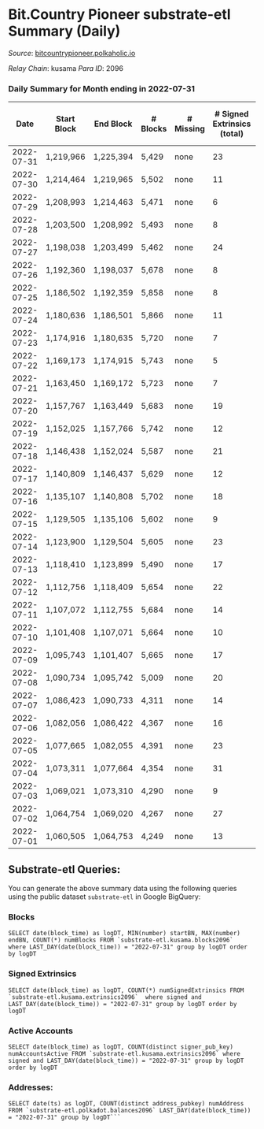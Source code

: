# Bit.Country Pioneer substrate-etl Summary (Daily)

_Source_: [bitcountrypioneer.polkaholic.io](https://bitcountrypioneer.polkaholic.io)

*Relay Chain*: kusama
*Para ID*: 2096



### Daily Summary for Month ending in 2022-07-31


| Date | Start Block | End Block | # Blocks | # Missing | # Signed Extrinsics (total) | # Active Accounts | # Addresses with Balances | # Events | # Transfers | # XCM Transfers In | # XCM Transfers Out |
| ---- | ----------- | --------- | -------- | --------- | --------------------------- | ----------------- | ------------------------- | -------- | ----------- | ------------------ | ------------------- |
| 2022-07-31 | 1,219,966 | 1,225,394 | 5,429 | none  | 23 | 19 | 16,851 | 11,975 | 708  |   |   |
| 2022-07-30 | 1,214,464 | 1,219,965 | 5,502 | none  | 11 | 8 | 16,851 | 11,792 | 444  |   |   |
| 2022-07-29 | 1,208,993 | 1,214,463 | 5,471 | none  | 6 | 4 | 16,851 | 11,418 | 165  |   |   |
| 2022-07-28 | 1,203,500 | 1,208,992 | 5,493 | none  | 8 | 6 | 16,851 | 11,582 | 274  |   |   |
| 2022-07-27 | 1,198,038 | 1,203,499 | 5,462 | none  | 24 | 19 | 16,851 | 12,106 | 767  |   |   |
| 2022-07-26 | 1,192,360 | 1,198,037 | 5,678 | none  | 8 | 8 | 16,851 | 12,516 | 529  |   |   |
| 2022-07-25 | 1,186,502 | 1,192,359 | 5,858 | none  | 8 | 7 | 16,801 | 12,345 | 289  |   |   |
| 2022-07-24 | 1,180,636 | 1,186,501 | 5,866 | none  | 11 | 11 | 16,801 | 12,617 | 523  |   |   |
| 2022-07-23 | 1,174,916 | 1,180,635 | 5,720 | none  | 7 | 7 | 16,801 | 12,070 | 302  |   |   |
| 2022-07-22 | 1,169,173 | 1,174,915 | 5,743 | none  | 5 | 5 | 16,801 | 12,058 | 251  |   |   |
| 2022-07-21 | 1,163,450 | 1,169,172 | 5,723 | none  | 7 | 6 | 16,801 | 12,015 | 237  |   |   |
| 2022-07-20 | 1,157,767 | 1,163,449 | 5,683 | none  | 19 | 17 | 16,801 | 12,369 | 605  |   |   |
| 2022-07-19 | 1,152,025 | 1,157,766 | 5,742 | none  | 12 | 12 | 16,801 | 12,300 | 460  |   |   |
| 2022-07-18 | 1,146,438 | 1,152,024 | 5,587 | none  | 21 | 15 | 16,801 | 12,447 | 839 ($0.016) | 2 ($0.07) | 1 ($0.37) |
| 2022-07-17 | 1,140,809 | 1,146,437 | 5,629 | none  | 12 | 11 | 16,798 | 12,249 | 637  |   |   |
| 2022-07-16 | 1,135,107 | 1,140,808 | 5,702 | none  | 18 | 16 | 16,798 | 12,113 | 429  |   |   |
| 2022-07-15 | 1,129,505 | 1,135,106 | 5,602 | none  | 9 | 8 | 16,747 | 11,532 |   |   |   |
| 2022-07-14 | 1,123,900 | 1,129,504 | 5,605 | none  | 23 | 19 | 16,747 | 11,603 |   |   |   |
| 2022-07-13 | 1,118,410 | 1,123,899 | 5,490 | none  | 17 | 16 | 16,747 | 11,341 |   |   |   |
| 2022-07-12 | 1,112,756 | 1,118,409 | 5,654 | none  | 22 | 16 | 16,747 | 11,698 |   |   |   |
| 2022-07-11 | 1,107,072 | 1,112,755 | 5,684 | none  | 14 | 12 | 16,747 | 11,709 | 51  |   |   |
| 2022-07-10 | 1,101,408 | 1,107,071 | 5,664 | none  | 10 | 9 | 16,747 | 11,796 | 621  |   |   |
| 2022-07-09 | 1,095,743 | 1,101,407 | 5,665 | none  | 17 | 14 | 16,647 | 12,086 | 671  |   |   |
| 2022-07-08 | 1,090,734 | 1,095,742 | 5,009 | none  | 20 | 13 | 16,647 | 10,810 | 688  |   |   |
| 2022-07-07 | 1,086,423 | 1,090,733 | 4,311 | none  | 14 | 10 | 16,647 | 9,213 | 517  |   |   |
| 2022-07-06 | 1,082,056 | 1,086,422 | 4,367 | none  | 16 | 11 | 16,647 | 9,383 | 569  |   |   |
| 2022-07-05 | 1,077,665 | 1,082,055 | 4,391 | none  | 23 | 14 | 16,647 | 9,537 | 638  |   |   |
| 2022-07-04 | 1,073,311 | 1,077,664 | 4,354 | none  | 31 | 25 | 16,647 | 10,018 | 1,157  |   |   |
| 2022-07-03 | 1,069,021 | 1,073,310 | 4,290 | none  | 9 | 8 | 16,647 | 8,992 | 363  |   |   |
| 2022-07-02 | 1,064,754 | 1,069,020 | 4,267 | none  | 27 | 17 | 16,647 | 9,440 | 767  |   |   |
| 2022-07-01 | 1,060,505 | 1,064,753 | 4,249 | none  | 13 | 12 | 16,647 | 9,112 | 645  |   |   |

## Substrate-etl Queries:
You can generate the above summary data using the following queries using the public dataset `substrate-etl` in Google BigQuery:


### Blocks
```
SELECT date(block_time) as logDT, MIN(number) startBN, MAX(number) endBN, COUNT(*) numBlocks FROM `substrate-etl.kusama.blocks2096`  where LAST_DAY(date(block_time)) = "2022-07-31" group by logDT order by logDT
```


### Signed Extrinsics
```
SELECT date(block_time) as logDT, COUNT(*) numSignedExtrinsics FROM `substrate-etl.kusama.extrinsics2096`  where signed and LAST_DAY(date(block_time)) = "2022-07-31" group by logDT order by logDT
```


### Active Accounts
```
SELECT date(block_time) as logDT, COUNT(distinct signer_pub_key) numAccountsActive FROM `substrate-etl.kusama.extrinsics2096` where signed and LAST_DAY(date(block_time)) = "2022-07-31" group by logDT order by logDT
```


### Addresses:
```
SELECT date(ts) as logDT, COUNT(distinct address_pubkey) numAddress FROM `substrate-etl.polkadot.balances2096` LAST_DAY(date(block_time)) = "2022-07-31" group by logDT```

